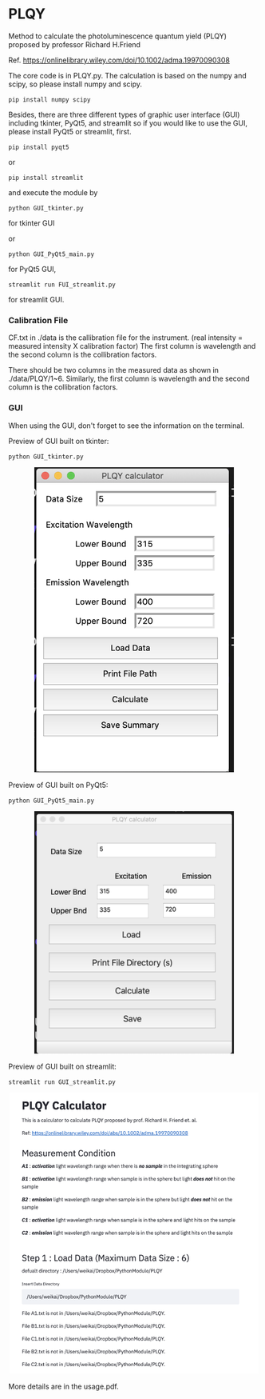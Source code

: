 # PLQY
Method to calculate the photoluminescence quantum yield (PLQY) proposed by professor Richard H.Friend


Ref. https://onlinelibrary.wiley.com/doi/10.1002/adma.19970090308 

The core code is in PLQY.py. The calculation is based on the numpy and scipy, so please install numpy and scipy.

    pip install numpy scipy

Besides, there are three different types of graphic user interface (GUI) including tkinter, PyQt5, and streamlit 
so if you would like to use the GUI, please install PyQt5 or streamlit, first. 

    pip install pyqt5
or
    
    pip install streamlit

and execute the module by

    python GUI_tkinter.py
for tkinter GUI

or

    python GUI_PyQt5_main.py
for PyQt5 GUI,

    streamlit run FUI_streamlit.py
for streamlit GUI.

### Calibration File
CF.txt in ./data is the callibration file for the instrument. (real intensity = measured intensity X calibration factor)
The first column is wavelength and the second column is the collibration factors.

There should be two columns in the measured data as shown in ./data/PLQY/1~6. 
Similarly, the first column is wavelength and the second column is the collibration factors.

### GUI
When using the GUI, don't forget to see the information on the terminal.

Preview of GUI built on tkinter:

    python GUI_tkinter.py
    
<p align="center">
<img src="https://github.com/d04943016/PLQY/blob/main/figure/tkinter.png" width="400">
</p>

Preview of GUI built on PyQt5:

    python GUI_PyQt5_main.py

<p align="center">
<img src="https://github.com/d04943016/PLQY/blob/main/figure/PyQt5.png" width="400">
</p>

Preview of GUI built on streamlit:

    streamlit run GUI_streamlit.py

<p align="center">
<img src="https://github.com/d04943016/PLQY/blob/main/figure/streamlit.png" width="500">
</p>

More details are in the usage.pdf.
